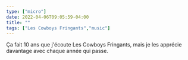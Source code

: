 ```yaml
---
type: ["micro"]
date: 2022-04-06T09:05:59-04:00
title: ""
tags: ["Les Cowboys Fringants","music"]
---
```

Ça fait 10 ans que j'écoute Les Cowboys Fringants, mais je les apprécie davantage avec chaque année qui passe.

